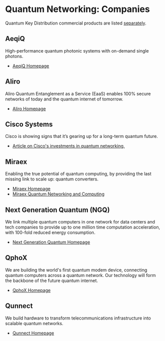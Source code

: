 # Quantum Networking: Companies

Quantum Key Distribution commercial products are listed [separately](quantum-key-distribution-commercial-products.md).

## AeqiQ

High-performance quantum photonic systems with on-demand single photons.

* [AeqiQ Homepage](https://www.aegiq.com/)

## Aliro

Aliro Quantum Entanglement as a Service (EaaS) enables 100% secure networks of today and the quantum internet of tomorrow.

* [Aliro Homepage](https://www.aliroquantum.com/)

## Cisco Systems

Cisco is showing signs that it’s gearing up for a long-term quantum future.

* [Article on Cisco's investments in quantum networking.](https://thequantumdaily.com/2021/02/11/cisco-showing-signs-that-its-gearing-up-for-a-long-term-quantum-future/)

## Miraex

Enabling the true potential of quantum computing, by providing the last missing link to scale up:
quantum converters.

* [Miraex Homepage](https://www.miraex.com/)
* [Miraex Quantum Networking and Computing](https://www.miraex.com/applications/quantum-networking-computing)

## Next Generation Quantum (NGQ)

We link multiple quantum computers in one network for data centers and tech companies to provide up
to one million time computation acceleration, with 100-fold reduced energy consumption. 

* [Next Generation Quantum Homepage](https://www.ngq.io/)

## QphoX

We are building the world's first quantum modem device, connecting quantum computers across a
quantum network. Our technology will form the backbone of the future quantum internet.

* [QphoX Homepage](https://www.qphox.eu/)

## Qunnect

We build hardware to transform telecommunications infrastructure into scalable quantum networks.

* [Qunnect Homepage](https://int.quconn.com/)

